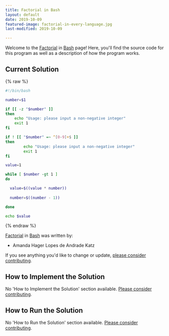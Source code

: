 ```yaml
---
title: Factorial in Bash
layout: default
date: 2019-10-09
featured-image: factorial-in-every-language.jpg
last-modified: 2019-10-09

---
```


Welcome to the [Factorial](https://rzuckerm.github.io/sample-programs-website-copy/projects/factorial) in [Bash](https://rzuckerm.github.io/sample-programs-website-copy/languages/bash) page! Here, you'll find the source code for this program as well as a description of how the program works.

## Current Solution

{% raw %}

```bash
#!/bin/bash

number=$1

if [[ -z "$number" ]]
then
    echo "Usage: please input a non-negative integer"
    exit 1
fi

if ! [[ "$number" =~ ^[0-9]+$ ]]  
then 
        echo "Usage: please input a non-negative integer"
        exit 1
fi

value=1

while [ $number -gt 1 ]
do

  value=$((value * number))
 
  number=$((number - 1))

done

echo $value
```

{% endraw %}

[Factorial](https://rzuckerm.github.io/sample-programs-website-copy/projects/factorial) in [Bash](https://rzuckerm.github.io/sample-programs-website-copy/languages/bash) was written by:

- Amanda Hager Lopes de Andrade Katz

If you see anything you'd like to change or update, [please consider contributing](https://github.com/TheRenegadeCoder/sample-programs).

## How to Implement the Solution

No 'How to Implement the Solution' section available. [Please consider contributing](https://github.com/TheRenegadeCoder/sample-programs-website).

## How to Run the Solution

No 'How to Run the Solution' section available. [Please consider contributing](https://github.com/TheRenegadeCoder/sample-programs-website).